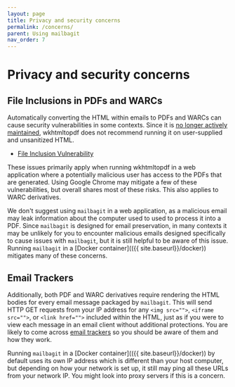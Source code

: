 ```yaml
---
layout: page
title: Privacy and security concerns
permalink: /concerns/
parent: Using mailbagit
nav_order: 7
---
```


# Privacy and security concerns

## File Inclusions in PDFs and WARCs

Automatically converting the HTML within emails to PDFs and WARCs can cause security vulnerabilities in some contexts. Since it is [no longer actively maintained](https://wkhtmltopdf.org/status.html), wkhtmltopdf does not recommend running it on user-supplied and unsanitized HTML.

* [File Inclusion Vulnerability](https://www.virtuesecurity.com/kb/wkhtmltopdf-file-inclusion-vulnerability-2/)

These issues primarily apply when running wkhtmltopdf in a web application where a potentially malicious user has access to the PDFs that are generated. Using Google Chrome may mitigate a few of these vulnerabilities, but overall shares most of these risks. This also applies to WARC derivatives.

We don't suggest using `mailbagit` in a web application, as a malicious email may leak information about the computer used to used to process it into a PDF. Since `mailbagit` is designed for email preservation, in many contexts it may be unlikely for you to encounter malicious emails designed specifically to cause issues with `mailbagit`, but it is still helpful to be aware of this issue. Running `mailbagit` in a [Docker container](({{ site.baseurl}}/docker)) mitigates many of these concerns.

## Email Trackers

Additionally, both PDF and WARC derivatives require rendering the HTML bodies for every email message packaged by `mailbagit`. This will send HTTP GET requests from your IP address for any `<img src="">`, `<iframe src="">`, or `<link href="">` included within the HTML, just as if you were to view each message in an email client without additional protections. You are likely to come across [email trackers](https://www.nutshell.com/blog/email-tracking-pixels-101-how-do-tracking-pixels-work) so you should be aware of them and how they work.

Running `mailbagit` in a [Docker container](({{ site.baseurl}}/docker)) by default uses its own IP address which is different than your host computer, but depending on how your network is set up, it still may ping all these URLs from your network IP. You might look into proxy servers if this is a concern.